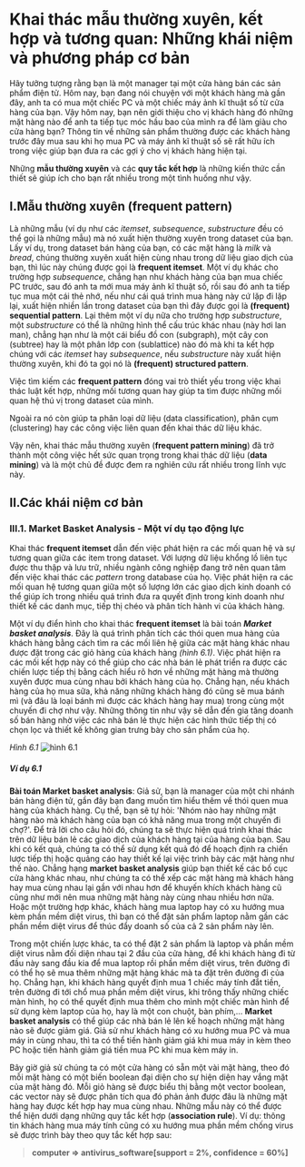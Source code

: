 # Khai thác mẫu thường xuyên, kết hợp và tương quan: Những khái niệm và phương pháp cơ bản
Hãy tưởng tượng rằng bạn là một manager tại một cửa hàng bán các sản phẩm điện tử. Hôm nay, bạn đang nói chuyện với một khách hàng mà gần đây, anh ta có mua một chiếc PC và một chiếc máy ảnh kĩ thuật số từ cửa hàng của bạn. Vậy hôm nay, bạn nên giới thiệu cho vị khách hàng đó những mặt hàng nào để anh ta tiếp tục móc hầu bao của mình ra để làm giàu cho cửa hàng bạn? Thông tin về những sản phẩm thường được các khách hàng trước đây mua sau khi họ mua PC và máy ảnh kĩ thuật số sẽ rất hữu ích trong việc giúp bạn đưa ra các gợi ý cho vị khách hàng hiện tại.

Những **mẫu thường xuyên** và các **quy tắc kết hợp** là những kiến thức cần thiết sẽ giúp ích cho bạn rất nhiều trong một tình huống như vậy.

## I.Mẫu thường xuyên (frequent pattern)
Là những mẫu (ví dụ như các *itemset*, *subsequence*, *substructure* đều có thể gọi là những mẫu) mà nó xuất hiện thường xuyên trong dataset của bạn. Lấy ví dụ, trong dataset bán hàng của bạn, có các mặt hàng là *milk* và *bread*, chúng thường xuyên xuất hiện cùng nhau trong dữ liệu giao dịch của bạn, thì lúc này chúng được gọi là **frequent itemset**. Một ví dụ khác cho trường hợp *subsequence*, chẳng hạn như khách hàng của bạn mua chiếc PC trước, sau đó anh ta mới mua máy ảnh kĩ thuật số, rồi sau đó anh ta tiếp tục mua một cái thẻ nhớ, nếu như cái quá trình mua hàng này cứ lặp đi lặp lại, xuất hiện nhiền lần trong dataset của bạn thì đây được gọi là **(frequent) sequential pattern**. Lại thêm một ví dụ nữa cho trường hợp *substructure*, một *substructure* có thể là những hình thể cấu trúc khác nhau (này hơi lan man), chẳng hạn như là một cái biểu đồ con (subgraph), một cây con (subtree) hay là một phân lớp con (sublattice) nào đó mà khi ta kết hợp chúng với các *itemset* hay *subsequence*, nếu *substructure* này xuất hiện thường xuyên, khi đó ta gọi nó là **(frequent) structured pattern**.

Việc tìm kiếm các **frequent pattern** đóng vai trò thiết yếu trong việc khai thác luật kết hợp, những mối tương quan hay giúp ta tìm được những mối quan hệ thú vị trong dataset của mình.

Ngoài ra nó còn giúp ta phân loại dữ liệu (data classification), phân cụm (clustering) hay các công việc liên quan đến khai thác dữ liệu khác.

Vậy nên, khai thác mẫu thường xuyên (**frequent pattern mining**) đã trở thành một công việc hết sức quan trọng trong khai thác dữ liệu (**data mining**) và là một chủ đề được đem ra nghiên cứu rất nhiều trong lĩnh vực này.

## II.Các khái niệm cơ bản
### III.1. Market Basket Analysis - Một ví dụ tạo động lực
Khai thác **frequent itemset** dẫn đến việc phát hiện ra các mối quan hệ và sự tương quan giữa các item trong dataset. Với lượng dữ liệu khổng lồ liên tục được thu thập và lưu trữ, nhiều ngành công nghiệp đang trở nên quan tâm đến việc khai thác các *pattern* trong database của họ. Việc phát hiện ra các mối quan hệ tương quan giữa một số lượng lớn các giao dịch kinh doanh có thể giúp ích trong nhiều quá trình đưa ra quyết định trong kinh doanh như thiết kế các danh mục, tiếp thị chéo và phân tích hành vi của khách hàng.

Một ví dụ điển hình cho khai thác **frequent itemset** là bài toán ***Market basket analysis***. Đây là quá trình phân tích các thói quen mua hàng của khách hàng bằng cách tìm ra các mối liên hệ giữa các mặt hàng khác nhau được đặt trong các giỏ hàng của khách hàng *(hình 6.1)*. Việc phát hiện ra các mối kết hợp này có thể giúp cho các nhà bán lẻ phát triển ra được các chiến lược tiếp thị bằng cách hiểu rõ hơn về những mặt hàng mà thường xuyên được mua cùng nhau bởi khách hàng của họ. Chẳng hạn, nếu khách hàng của họ mua sữa, khả năng những khách hàng đó cũng sẽ mua bánh mì (và đâu là loại bánh mì được các khách hàng hay mua) trong cùng một chuyến đi chợ như vậy. Những thông tin như vậy sẽ dẫn đến gia tăng doanh số bán hàng nhờ việc các nhà bán lẻ thực hiện các hình thức tiếp thị có chọn lọc và thiết kế không gian trưng bày cho sản phẩm của họ.

*Hình 6.1*
![hình 6.1](https://f8.photo.talk.zdn.vn/834296653611579108/7188d1563adec18098cf.jpg)

##### Ví dụ 6.1
**Bài toán Market basket analysis**: Giả sử, bạn là manager của một chi nhánh bán hàng điện tử, gần đây bạn đang muốn tìm hiểu thêm về thói quen mua hàng của khách hàng. Cụ thể, bạn sẽ tự hỏi: 'Nhóm nào hay những mặt hàng nào mà khách hàng của bạn có khả năng mua trong một chuyến đi chợ?'. Để trả lời cho câu hỏi đó, chúng ta sẽ thực hiện quá trình khai thác trên dữ liệu bán lẻ các giao dịch của khách hàng tại của hàng của bạn. Sau khi có kết quả, chúng ta có thể sử dụng kết quả đó để hoạch định ra chiến lược tiếp thị hoặc quảng cáo hay thiết kế lại việc trình bày các mặt hàng như thế nào. Chẳng hạng **market basket analysis** giúp bạn thiết kế các bố cục cửa hàng khác nhau, như chúng ta có thể xếp các mặt hàng mà khách hàng hay mua cùng nhau lại gần với nhau hơn để khuyến khích khách hàng cũ cũng như mới nên mua những mặt hàng này cùng nhau nhiều hơn nữa. Hoặc một trường hợp khác, khách hàng mua laptop hay có xu hướng mua kèm phần mềm diệt virus, thì bạn có thể đặt sản phẩm laptop nằm gần các phần mềm diệt virus để thúc đẩy doanh số của cả 2 sản phẩm này lên.

Trong một chiến lược khác, ta có thể đặt 2 sản phẩm là laptop và phần mềm diệt virus nằm đối diện nhau tại 2 đầu của cửa hàng, để khi khách hàng đi từ đầu này sang đầu kia để mua laptop rồi phần mềm diệt virus, trên đường đi có thể họ sẽ mua thêm những mặt hàng khác mà ta đặt trên đường đi của họ. Chẳng hạn, khi khách hàng quyết định mua 1 chiếc máy tính đắt tiền, trên đường đi tới chổ mua phần mềm diệt virus, khi trông thấy những chiếc màn hình, họ có thể quyết định mua thêm cho mình một chiếc màn hình để sử dụng kèm laptop của họ, hay là một con chuột, bàn phím,... **Market basket analysis** có thể giúp các nhà bán lẻ lên kế hoạch những mặt hàng nào sẽ được giảm giá. Giả sử như khách hàng có xu hướng mua PC và mua máy in cùng nhau, thì ta có thể tiến hành giảm giá khi mua máy in kèm theo PC hoặc tiến hành giảm giá tiền mua PC khi mua kèm máy in.

Bây giờ giả sử chúng ta có một cửa hàng có sẵn một vài mặt hàng, theo đó mỗi mặt hàng có một biến boolean đại diện cho sự hiện diện hay vắng mặt của mặt hàng đó. Mỗi giỏ hàng sẽ được biểu thị bằng một vector boolean, các vector này sẽ được phân tích qua đó phản ảnh được đâu là những mặt hàng hay được kết hợp hay mua cùng nhau. Những mẫu này có thể được thể hiện dưới dạng những quy tắc kết hợp (**association rule**). Ví dụ: thông tin khách hàng mua máy tính cũng có xu hướng mua phần mềm chống virus sẽ được trình bày theo quy tắc kết hợp sau:

> **computer => antivirus_software[support = 2%, confidence = 60%]**

